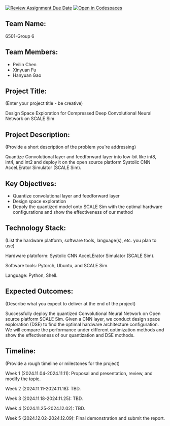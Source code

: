 [![Review Assignment Due Date](https://classroom.github.com/assets/deadline-readme-button-22041afd0340ce965d47ae6ef1cefeee28c7c493a6346c4f15d667ab976d596c.svg)](https://classroom.github.com/a/Buol6fpg)
[![Open in Codespaces](https://classroom.github.com/assets/launch-codespace-2972f46106e565e64193e422d61a12cf1da4916b45550586e14ef0a7c637dd04.svg)](https://classroom.github.com/open-in-codespaces?assignment_repo_id=16882874)

## Team Name: 
6501-Group 6

## Team Members:
- Peilin Chen
- Xinyuan Fu
- Hanyuan Gao

## Project Title:
(Enter your project title - be creative)

Design Space Exploration for Compressed Deep Convolutional Neural Network on SCALE Sim

## Project Description:
(Provide a short description of the problem you're addressing)

Quantize Convolutional layer and feedforward layer into low-bit like int8, int4, and int2 and deploy it on the open source platform Systolic CNN AcceLErator Simulator (SCALE Sim). 

## Key Objectives:
- Quantize convolutional layer and feedforward layer
- Design space exploration
- Depoly the quantized model onto SCALE Sim with the optimal hardware configurations and show the effectiveness of our method

## Technology Stack:
(List the hardware platform, software tools, language(s), etc. you plan to use)

Hardware platoform: Systolic CNN AcceLErator Simulator (SCALE Sim).

Software tools: Pytorch, Ubuntu, and SCALE Sim.

Language: Python, Shell.

## Expected Outcomes:
(Describe what you expect to deliver at the end of the project)

Successfully deploy the quantized Convolutional Neural Network on Open source platform SCALE Sim. Given a CNN layer, we conduct design space exploration (DSE) to find the optimal hardware architecture configuration. We will compare the performance under different optimization methods and show the effectiveness of our quantization and DSE mothods.

## Timeline:
(Provide a rough timeline or milestones for the project)

Week 1 (2024.11.04-2024.11.11): Proposal and presentation, review, and modify the topic.

Week 2 (2024.11.11-2024.11.18): TBD.

Week 3 (2024.11.18-2024.11.25): TBD.

Week 4 (2024.11.25-2024.12.02): TBD.

Week 5 (2024.12.02-2024.12.09): Final demonstration and submit the report.

